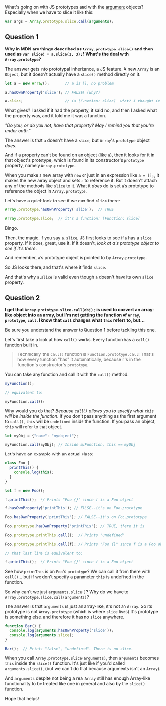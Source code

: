 What's going on with JS prototypes and with the [argument](https://developer.mozilla.org/en-US/docs/Web/JavaScript/Reference/Functions/arguments) objects? Especially when we have to slice it like this:

```javascript
var args = Array.prototype.slice.call(arguments);
```

## Question 1

**Why in MDN are things described as `Array.prototype.slice()` and then used as `var sliced = a.slice(1, 3);`? What's the deal with `Array.prototype`?**

The answer gets into prototypal inheritance, a JS feature. A new `Array` is an `Object`, but it doesn't actually have a `slice()` method directly on it.

```javascript
let a = new Array();       // a is [], no problem

a.hasOwnProperty('slice'); // FALSE! (why?)

a.slice;                   // is [Function: slice]--what? I thought it didn't have that property!
```

What gives? I asked if it had the property, it said no, and then I asked what the property was, and it told me it was a function. 

_"Do you, or do you not, have that property? May I remind you that you're under oath."_

The answer is that `a` doesn't have a `slice`, but `Array`'s `prototype` object _does_.

And if a property can't be found on an object (like `a`), then it looks for it in that object's prototype, which is found in its constructor's `prototype` property, namely `Array.prototype`.

When you make a new array with `new` or just in an expression like `a = [];`, it makes the new array object and sets `a` to reference it. But it doesn't attach any of the methods like `slice` to it. What it _does_ do is set `a`'s prototype to reference the object in `Array.prototype`.

Let's have a quick look to see if we can find `slice` there:

```javascript
Array.prototype.hasOwnProperty('slice');  // TRUE

Array.prototype.slice;  // it's a function: [Function: slice]
```

Bingo.

Then, the magic. If you say `a.slice`, JS first looks to see if `a` has a `slice` property. If it does, great, use it. If it doesn't, _look at a's prototype object to see if it's there_.

And remember, `a`'s prototype object is pointed to by `Array.prototype`.

So JS looks there, and that's where it finds `slice`.

And that's why `a.slice` is valid even though `a` doesn't have its own `slice` property.


## Question 2

**I get that `Array.prototype.slice.call(obj);` is used to convert an array-like object into an array, but I'm not getting the function of `Array`, `prototype`, `call`. I know that `call` changes what `this` refers to, but...**

Be sure you understand the answer to Question 1 before tackling this one.

Let's first take a look at how `call()` works. Every function has a `call()` function built in.

> Technically, the `call()` function is `Function.prototype.call`! That's how every function "has" it automatically, because it's in the function's constructor's `prototype`.

You can take any function and call it with the `call()` method.

```javascript
myFunction();

// equivalent to:

myFunction.call();
```

Why would you do that? _Because `call()` allows you to specify what `this` will be inside the function_. If you don't pass anything as the first argument to `call()`, `this` will be `undefined` inside the function. If you pass an object, `this` will refer to that object.

```javascript
let myObj = {"name": "myobject"};

myFunction.call(myObj); // Inside myFunction, this == myObj
```

Let's have an example with an actual class:

```javascript
class Foo {
  printThis() {
    console.log(this);
  }
}

let f = new Foo();

f.printThis();  // Prints "Foo {}" since f is a Foo object

f.hasOwnProperty('printThis'); // FALSE--it's on Foo.prototype

Foo.hasOwnProperty('printThis'); // FALSE--it's on Foo.prototype

Foo.prototype.hasOwnProperty('printThis'); // TRUE, there it is

Foo.prototype.printThis.call();  // Prints "undefined"

Foo.prototype.printThis.call(f); // Prints "Foo {}" since f is a Foo object

// that last line is equivalent to:

f.printThis();  // Prints "Foo {}" since f is a Foo object
```

See how `printThis` is on `Foo`'s `prototype`? We can call it from there with `call()`... but if we don't specify a parameter `this` is undefined in the function.

So why can't we just `arguments.slice()`? Why do we have to `Array.prototype.slice.call(arguments)`?

The answer is that `arguments` is just an array-like, it's not an `Array`. So its prototype is not `Array.prototype` (which is where `slice` lives) It's prototype is something else, and therefore it has no `slice` anywhere.

```javascript
function Bar() {
  console.log(arguments.hasOwnProperty('slice'));
  console.log(arguments.slice);
}

Bar();  // Prints "false", "undefined". There is no slice.
```
When you call `Array.prototype.slice(arguments)`, then `arguments` becomes `this` inside the `slice()` function. It's just like if you'd called `arguments.slice()`, (but we can't do that because arguments isn't an `Array`).

And `arguments` despite not being a real `Array` still has enough Array-like functionality to be treated like one in general and also by the `slice()` function.

Hope that helps!
